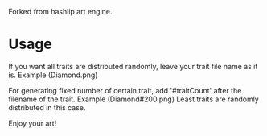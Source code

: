 Forked from hashlip art engine.

# Usage

If you want all traits are distributed randomly, leave your trait file name as it is.
Example (Diamond.png)

For generating fixed number of certain trait, add '#traitCount' after the filename of the trait.
Example (Diamond#200.png)
Least traits are randomly distributed in this case.

Enjoy your art!

